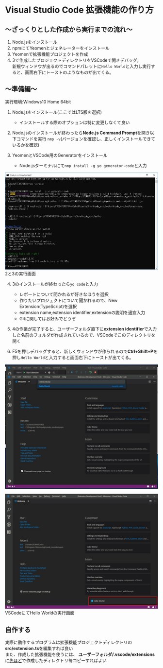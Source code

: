 # Visual Studio Code 拡張機能の作り方

## ～ざっくりとした作成から実行までの流れ～
1. Node.jsをインストール
2. npmにてYeomenとジェネレーターをインストール
3. Yeomenで拡張機能プロジェクトを作成
4. 3で作成したプロジェクトディレクトリをVSCodeで開きデバッグ。<br>
新規ウィンドウが出るのでコマンドパレットに`Hello World`と入力し実行すると、画面右下にトーストのようなものが出てくる。

## ～準備編～
実行環境:Windows10 Home 64bit

1. Node.jsをインストール(ここではLTS版を選択)
    - インストールする際のオプションは特に変更しなくて良い
2. Node.jsのインストールが終わったら**Node.js Command Prompt**を開き以下コマンドを実行
    `nmp -v`(バージョンを確認し、正しくインストールできているかを確認)

3. YeomenとVSCode用のGeneratorをインストール
    - Node.jsターミナルにて`nmp install -g yo generator-code`と入力

![画像1](./img/npm.jpg)
2と3の実行画面

<a name="PJ"></a>

4. 3のインストールが終わったら`yo code`と入力
    - レポートについて聞かれるが好きなほうを選択
    - 作りたいプロジェクトについて聞かれるので、New Extension(TypeScript)を選択
    - extension name,extension identifier,extensionの説明を適宜入力
    - Gitに関してはお好みでどうぞ

5. 4の作業が完了すると、ユーザーフォルダ直下に**extension identifier**で入力した名前のフォルダが作成されているので、VSCodeでこのディレクトリを開く
6. F5を押しデバッグすると、新しくウィンドウが作られるので**Ctrl+Shift+P**を押し`Hello World`と入力すると画面右下にトーストが出てくる。

![画像2](./img/debug.jpg)

![画像3](./img/helloworld.jpg)
VSCodeにてHello Worldの実行画面

## 自作する
実際に動作するプログラムは拡張機能プロジェクトディレクトリの**src/extension.ts**を編集すれば良い<br>
また、作成した拡張機能を使うには、 **ユーザーフォルダ/.vscode/extensions** に[先ほど](#PJ)で作成したディレクトリ毎コピーすればよい